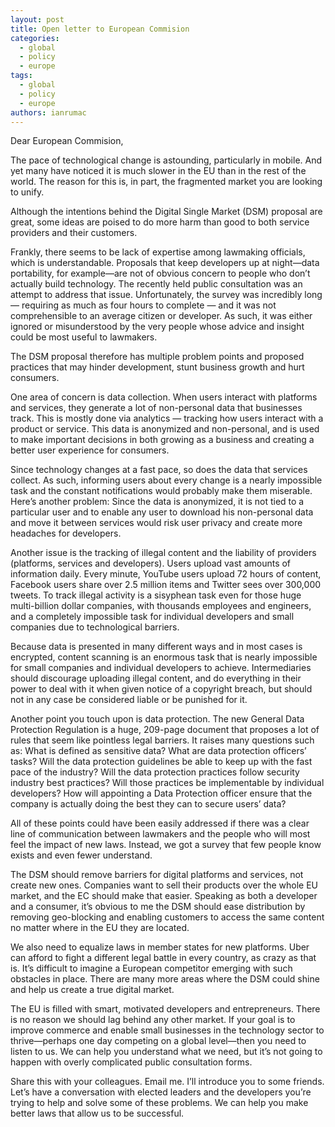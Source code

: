 ```yaml
---
layout: post
title: Open letter to European Commision
categories:
  - global
  - policy
  - europe
tags:
  - global
  - policy
  - europe
authors: ianrumac
---
```

Dear European Commision,

The pace of technological change is astounding, particularly in mobile. And yet many have noticed it is much slower in the EU than in the rest of the world. The reason for this is, in part, the fragmented market you are looking to unify.

Although the intentions behind the Digital Single Market (DSM) proposal are great, some ideas are poised to do more harm than good to both service providers and their customers. 

Frankly, there seems to be lack of expertise among lawmaking officials, which is understandable. Proposals that keep developers up at night—data portability, for example—are not of obvious concern to people who don’t actually build technology. The recently held public consultation was an attempt to address that issue. Unfortunately, the survey was incredibly long — requiring as much as four hours to complete — and it was not comprehensible to an average citizen or developer. As such, it was either ignored or misunderstood by the very people whose advice and insight could be most useful to lawmakers. 

The DSM proposal therefore has multiple problem points and proposed practices that may hinder development, stunt business growth and hurt consumers. 

One area of concern is data collection. When users interact with platforms and services, they generate a lot of non-personal data that businesses track. This is mostly done via analytics — tracking how users interact with a product or service. This data is anonymized and non-personal, and is used to make important decisions in both growing as a business and creating a better user experience for consumers. 

Since technology changes at a fast pace, so does the data that services collect. As such, informing users about every change is a nearly impossible task and the constant notifications would probably make them miserable. Here’s another problem: Since the data is anonymized, it is not tied to a particular user and to enable any user to download his non-personal data and move it between services would risk user privacy and create more headaches for developers.

Another issue is the tracking of illegal content and the liability of providers (platforms, services and developers). Users upload vast amounts of information daily. Every minute, YouTube users upload 72 hours of content, Facebook users share over 2.5 million items and Twitter sees over 300,000 tweets. To track illegal activity is a sisyphean task even for those huge multi-billion dollar companies, with thousands employees and engineers, and a completely impossible task for individual developers and small companies due to technological barriers. 

Because data is presented in many different ways and in most cases is encrypted, content scanning is an enormous task that is nearly impossible for small companies and individual developers to achieve. Intermediaries should discourage uploading illegal content, and do everything in their power to deal with it when given notice of a copyright breach, but should not in any case be considered liable or be punished for it.

Another point you touch upon is data protection. The new General Data Protection Regulation is a huge, 209-page document that proposes a lot of rules that seem like pointless legal barriers. It raises many questions such as: What is defined as sensitive data? What are data protection officers’ tasks? Will the data protection guidelines be able to keep up with the fast pace of the industry? Will the data protection practices follow security industry best practices? Will those practices be implementable by individual developers? How will appointing a Data Protection officer ensure that the company is actually doing the best they can to secure users’ data?

All of these points could have been easily addressed if there was a clear line of communication between lawmakers and the people who will most feel the impact of new laws. Instead, we got a survey that few people know exists and even fewer understand.

The DSM should remove barriers for digital platforms and services, not create new ones. Companies want to sell their products over the whole EU market, and the EC should make that easier. Speaking as both a developer and a consumer, it’s obvious to me the DSM should ease distribution by removing geo-blocking and enabling customers to access the same content no matter where in the EU they are located. 

We also need to equalize laws in member states for new platforms. Uber can afford to fight a different legal battle in every country, as crazy as that is. It’s difficult to imagine a European competitor emerging with such obstacles in place. There are many more areas where the DSM could shine and help us create a true digital market.

The EU is filled with smart, motivated developers and entrepreneurs. There is no reason we should lag behind any other market. If your goal is to improve commerce and enable small businesses in the technology sector to thrive—perhaps one day competing on a global level—then you need to listen to us. We can help you understand what we need, but it’s not going to happen with overly complicated public consultation forms.

Share this with your colleagues. Email me. I’ll introduce you to some friends. Let’s have a conversation with elected leaders and the developers you’re trying to help and solve some of these problems. We can help you make better laws that allow us to be successful.




